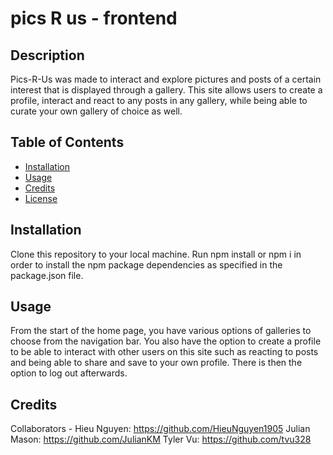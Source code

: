 # pics R us - frontend

## Description
Pics-R-Us was made to interact and explore pictures and posts of a certain interest that is displayed through a gallery. This site allows users to create a profile, interact and react to any posts in any gallery, while being able to curate your own gallery of choice as well.

## Table of Contents
- [Installation](#installation)
- [Usage](#usage)
- [Credits](#credits)
- [License](#license)

## Installation
Clone this repository to your local machine.
Run npm install or npm i in order to install the npm package dependencies as specified in the package.json file.

## Usage
From the start of the home page, you have various options of galleries to choose from the navigation bar. You also have the option to create a profile to be able to interact with other users on this site such as reacting to posts and being able to share and save to your own profile. There is then the option to log out afterwards.

## Credits
Collaborators -
Hieu Nguyen: https://github.com/HieuNguyen1905
Julian Mason: https://github.com/JulianKM
Tyler Vu: https://github.com/tvu328